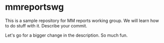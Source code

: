 # mmreportswg
This is a sample repository for MM reports working group. We will learn how to do stuff with it. Describe your commit.

Let's go for a bigger change in the description.
So much fun.

